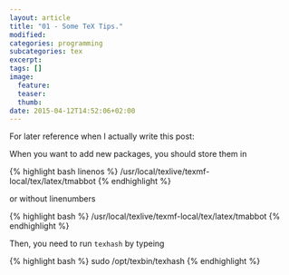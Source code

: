 ```yaml
---
layout: article
title: "01 - Some TeX Tips."
modified:
categories: programming
subcategories: tex
excerpt:
tags: []
image:
  feature:
  teaser:
  thumb:
date: 2015-04-12T14:52:06+02:00
---
```


For later reference when I actually write this post:

When you want to add new packages, you should store them in

{% highlight bash linenos %}
/usr/local/texlive/texmf-local/tex/latex/tmabbot
{% endhighlight %}

or without linenumbers

{% highlight bash %}
/usr/local/texlive/texmf-local/tex/latex/tmabbot
{% endhighlight %}

Then, you need to run <code>texhash</code> by typeing

{% highlight bash %}
sudo /opt/texbin/texhash
{% endhighlight %}

